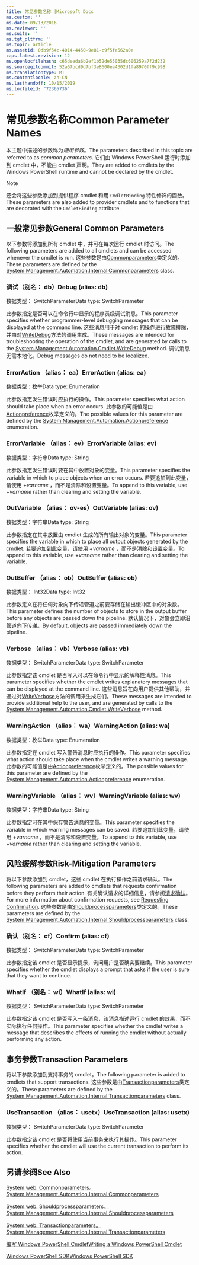 ```yaml
---
title: 常见参数名称 |Microsoft Docs
ms.custom: ''
ms.date: 09/13/2016
ms.reviewer: ''
ms.suite: ''
ms.tgt_pltfrm: ''
ms.topic: article
ms.assetid: 0db9f54c-4014-4450-9e81-c9f5fe562a0e
caps.latest.revision: 12
ms.openlocfilehash: c65deeda6b2ef1b52de55035dc606259a7f2d232
ms.sourcegitcommit: 52a67bcd9d7bf3e8600ea4302d1fa8970ff9c998
ms.translationtype: MT
ms.contentlocale: zh-CN
ms.lasthandoff: 10/15/2019
ms.locfileid: "72365736"
---
```

# <a name="common-parameter-names"></a><span data-ttu-id="c65cf-102">常见参数名称</span><span class="sxs-lookup"><span data-stu-id="c65cf-102">Common Parameter Names</span></span>

<span data-ttu-id="c65cf-103">本主题中描述的参数称为*通用参数*。</span><span class="sxs-lookup"><span data-stu-id="c65cf-103">The parameters described in this topic are referred to as *common parameters*.</span></span> <span data-ttu-id="c65cf-104">它们由 Windows PowerShell 运行时添加到 cmdlet 中，不能由 cmdlet 声明。</span><span class="sxs-lookup"><span data-stu-id="c65cf-104">They are added to cmdlets by the Windows PowerShell runtime and cannot be declared by the cmdlet.</span></span>

> [!NOTE]
> <span data-ttu-id="c65cf-105">还会将这些参数添加到提供程序 cmdlet 和用 `CmdletBinding` 特性修饰的函数。</span><span class="sxs-lookup"><span data-stu-id="c65cf-105">These parameters are also added to provider cmdlets and to functions that are decorated with the `CmdletBinding` attribute.</span></span>

## <a name="general-common-parameters"></a><span data-ttu-id="c65cf-106">一般常见参数</span><span class="sxs-lookup"><span data-stu-id="c65cf-106">General Common Parameters</span></span>

<span data-ttu-id="c65cf-107">以下参数将添加到所有 cmdlet 中，并可在每次运行 cmdlet 时访问。</span><span class="sxs-lookup"><span data-stu-id="c65cf-107">The following parameters are added to all cmdlets and can be accessed whenever the cmdlet is run.</span></span> <span data-ttu-id="c65cf-108">这些参数是由[Commonparameters](/dotnet/api/System.Management.Automation.Internal.CommonParameters)类定义的。</span><span class="sxs-lookup"><span data-stu-id="c65cf-108">These parameters are defined by the [System.Management.Automation.Internal.Commonparameters](/dotnet/api/System.Management.Automation.Internal.CommonParameters) class.</span></span>

### <a name="debug-alias-db"></a><span data-ttu-id="c65cf-109">调试（别名： db）</span><span class="sxs-lookup"><span data-stu-id="c65cf-109">Debug (alias: db)</span></span>

<span data-ttu-id="c65cf-110">数据类型： SwitchParameter</span><span class="sxs-lookup"><span data-stu-id="c65cf-110">Data type: SwitchParameter</span></span>

<span data-ttu-id="c65cf-111">此参数指定是否可以在命令行中显示的程序员级调试消息。</span><span class="sxs-lookup"><span data-stu-id="c65cf-111">This parameter specifies whether programmer-level debugging messages that can be displayed at the command line.</span></span> <span data-ttu-id="c65cf-112">这些消息用于对 cmdlet 的操作进行故障排除，并由对[WriteDebug](/dotnet/api/System.Management.Automation.Cmdlet.WriteDebug)方法的调用生成。</span><span class="sxs-lookup"><span data-stu-id="c65cf-112">These messages are intended for troubleshooting the operation of the cmdlet, and are generated by calls to the [System.Management.Automation.Cmdlet.WriteDebug](/dotnet/api/System.Management.Automation.Cmdlet.WriteDebug) method.</span></span> <span data-ttu-id="c65cf-113">调试消息无需本地化。</span><span class="sxs-lookup"><span data-stu-id="c65cf-113">Debug messages do not need to be localized.</span></span>

### <a name="erroraction-alias-ea"></a><span data-ttu-id="c65cf-114">ErrorAction （alias： ea）</span><span class="sxs-lookup"><span data-stu-id="c65cf-114">ErrorAction (alias: ea)</span></span>

<span data-ttu-id="c65cf-115">数据类型：枚举</span><span class="sxs-lookup"><span data-stu-id="c65cf-115">Data type: Enumeration</span></span>

<span data-ttu-id="c65cf-116">此参数指定发生错误时应执行的操作。</span><span class="sxs-lookup"><span data-stu-id="c65cf-116">This parameter specifies what action should take place when an error occurs.</span></span> <span data-ttu-id="c65cf-117">此参数的可能值是由[Actionpreference](/dotnet/api/System.Management.Automation.ActionPreference)枚举定义的。</span><span class="sxs-lookup"><span data-stu-id="c65cf-117">The possible values for this parameter are defined by the [System.Management.Automation.Actionpreference](/dotnet/api/System.Management.Automation.ActionPreference) enumeration.</span></span>

### <a name="errorvariable-alias-ev"></a><span data-ttu-id="c65cf-118">ErrorVariable （alias： ev）</span><span class="sxs-lookup"><span data-stu-id="c65cf-118">ErrorVariable (alias: ev)</span></span>

<span data-ttu-id="c65cf-119">数据类型：字符串</span><span class="sxs-lookup"><span data-stu-id="c65cf-119">Data type: String</span></span>

<span data-ttu-id="c65cf-120">此参数指定发生错误时要在其中放置对象的变量。</span><span class="sxs-lookup"><span data-stu-id="c65cf-120">This parameter specifies the variable in which to place objects when an error occurs.</span></span> <span data-ttu-id="c65cf-121">若要追加到此变量，请使用 +*varname* ，而不是清除和设置变量。</span><span class="sxs-lookup"><span data-stu-id="c65cf-121">To append to this variable, use +*varname* rather than clearing and setting the variable.</span></span>

### <a name="outvariable-alias-ov"></a><span data-ttu-id="c65cf-122">OutVariable （alias： ov-es）</span><span class="sxs-lookup"><span data-stu-id="c65cf-122">OutVariable (alias: ov)</span></span>

<span data-ttu-id="c65cf-123">数据类型：字符串</span><span class="sxs-lookup"><span data-stu-id="c65cf-123">Data type: String</span></span>

<span data-ttu-id="c65cf-124">此参数指定在其中放置由 cmdlet 生成的所有输出对象的变量。</span><span class="sxs-lookup"><span data-stu-id="c65cf-124">This parameter specifies the variable in which to place all output objects generated by the cmdlet.</span></span> <span data-ttu-id="c65cf-125">若要追加到此变量，请使用 +*varname* ，而不是清除和设置变量。</span><span class="sxs-lookup"><span data-stu-id="c65cf-125">To append to this variable, use +*varname* rather than clearing and setting the variable.</span></span>

### <a name="outbuffer-alias-ob"></a><span data-ttu-id="c65cf-126">OutBuffer （alias： ob）</span><span class="sxs-lookup"><span data-stu-id="c65cf-126">OutBuffer (alias: ob)</span></span>

<span data-ttu-id="c65cf-127">数据类型： Int32</span><span class="sxs-lookup"><span data-stu-id="c65cf-127">Data type: Int32</span></span>

<span data-ttu-id="c65cf-128">此参数定义在将任何对象向下传递管道之前要存储在输出缓冲区中的对象数。</span><span class="sxs-lookup"><span data-stu-id="c65cf-128">This parameter defines the number of objects to store in the output buffer before any objects are passed down the pipeline.</span></span> <span data-ttu-id="c65cf-129">默认情况下，对象会立即沿管道向下传递。</span><span class="sxs-lookup"><span data-stu-id="c65cf-129">By default, objects are passed immediately down the pipeline.</span></span>

### <a name="verbose-alias-vb"></a><span data-ttu-id="c65cf-130">Verbose （alias： vb）</span><span class="sxs-lookup"><span data-stu-id="c65cf-130">Verbose (alias: vb)</span></span>

<span data-ttu-id="c65cf-131">数据类型： SwitchParameter</span><span class="sxs-lookup"><span data-stu-id="c65cf-131">Data type: SwitchParameter</span></span>

<span data-ttu-id="c65cf-132">此参数指定该 cmdlet 是否写入可以在命令行中显示的解释性消息。</span><span class="sxs-lookup"><span data-stu-id="c65cf-132">This parameter specifies whether the cmdlet writes explanatory messages that can be displayed at the command line.</span></span> <span data-ttu-id="c65cf-133">这些消息旨在向用户提供其他帮助，并通过对[WriteVerbose](/dotnet/api/System.Management.Automation.Cmdlet.WriteVerbose)方法的调用来生成它们。</span><span class="sxs-lookup"><span data-stu-id="c65cf-133">These messages are intended to provide additional help to the user, and are generated by calls to the [System.Management.Automation.Cmdlet.WriteVerbose](/dotnet/api/System.Management.Automation.Cmdlet.WriteVerbose) method.</span></span>

### <a name="warningaction-alias-wa"></a><span data-ttu-id="c65cf-134">WarningAction （alias： wa）</span><span class="sxs-lookup"><span data-stu-id="c65cf-134">WarningAction (alias: wa)</span></span>

<span data-ttu-id="c65cf-135">数据类型：枚举</span><span class="sxs-lookup"><span data-stu-id="c65cf-135">Data type: Enumeration</span></span>

<span data-ttu-id="c65cf-136">此参数指定在 cmdlet 写入警告消息时应执行的操作。</span><span class="sxs-lookup"><span data-stu-id="c65cf-136">This parameter specifies what action should take place when the cmdlet writes a warning message.</span></span> <span data-ttu-id="c65cf-137">此参数的可能值是由[Actionpreference](/dotnet/api/System.Management.Automation.ActionPreference)枚举定义的。</span><span class="sxs-lookup"><span data-stu-id="c65cf-137">The possible values for this parameter are defined by the [System.Management.Automation.Actionpreference](/dotnet/api/System.Management.Automation.ActionPreference) enumeration.</span></span>

### <a name="warningvariable-alias-wv"></a><span data-ttu-id="c65cf-138">WarningVariable （alias： wv）</span><span class="sxs-lookup"><span data-stu-id="c65cf-138">WarningVariable (alias: wv)</span></span>

<span data-ttu-id="c65cf-139">数据类型：字符串</span><span class="sxs-lookup"><span data-stu-id="c65cf-139">Data type: String</span></span>

<span data-ttu-id="c65cf-140">此参数指定可在其中保存警告消息的变量。</span><span class="sxs-lookup"><span data-stu-id="c65cf-140">This parameter specifies the variable in which warning messages can be saved.</span></span> <span data-ttu-id="c65cf-141">若要追加到此变量，请使用 +*varname* ，而不是清除和设置变量。</span><span class="sxs-lookup"><span data-stu-id="c65cf-141">To append to this variable, use +*varname* rather than clearing and setting the variable.</span></span>

## <a name="risk-mitigation-parameters"></a><span data-ttu-id="c65cf-142">风险缓解参数</span><span class="sxs-lookup"><span data-stu-id="c65cf-142">Risk-Mitigation Parameters</span></span>

<span data-ttu-id="c65cf-143">将以下参数添加到 cmdlet，这些 cmdlet 在执行操作之前请求确认。</span><span class="sxs-lookup"><span data-stu-id="c65cf-143">The following parameters are added to cmdlets that requests confirmation before they perform their action.</span></span> <span data-ttu-id="c65cf-144">有关确认请求的详细信息，请参阅[请求确认](./requesting-confirmation-from-cmdlets.md)。</span><span class="sxs-lookup"><span data-stu-id="c65cf-144">For more information about confirmation requests, see [Requesting Confirmation](./requesting-confirmation-from-cmdlets.md).</span></span> <span data-ttu-id="c65cf-145">这些参数是由[Shouldprocessparameters](/dotnet/api/System.Management.Automation.Internal.ShouldProcessParameters)类定义的。</span><span class="sxs-lookup"><span data-stu-id="c65cf-145">These parameters are defined by the [System.Management.Automation.Internal.Shouldprocessparameters](/dotnet/api/System.Management.Automation.Internal.ShouldProcessParameters) class.</span></span>

### <a name="confirm-alias-cf"></a><span data-ttu-id="c65cf-146">确认（别名： cf）</span><span class="sxs-lookup"><span data-stu-id="c65cf-146">Confirm (alias: cf)</span></span>

<span data-ttu-id="c65cf-147">数据类型： SwitchParameter</span><span class="sxs-lookup"><span data-stu-id="c65cf-147">Data type: SwitchParameter</span></span>

<span data-ttu-id="c65cf-148">此参数指定该 cmdlet 是否显示提示，询问用户是否确实要继续。</span><span class="sxs-lookup"><span data-stu-id="c65cf-148">This parameter specifies whether the cmdlet displays a prompt that asks if the user is sure that they want to continue.</span></span>

### <a name="whatif-alias-wi"></a><span data-ttu-id="c65cf-149">WhatIf （别名： wi）</span><span class="sxs-lookup"><span data-stu-id="c65cf-149">WhatIf (alias: wi)</span></span>

<span data-ttu-id="c65cf-150">数据类型： SwitchParameter</span><span class="sxs-lookup"><span data-stu-id="c65cf-150">Data type: SwitchParameter</span></span>

<span data-ttu-id="c65cf-151">此参数指定该 cmdlet 是否写入一条消息，该消息描述运行 cmdlet 的效果，而不实际执行任何操作。</span><span class="sxs-lookup"><span data-stu-id="c65cf-151">This parameter specifies whether the cmdlet writes a message that describes the effects of running the cmdlet without actually performing any action.</span></span>

## <a name="transaction-parameters"></a><span data-ttu-id="c65cf-152">事务参数</span><span class="sxs-lookup"><span data-stu-id="c65cf-152">Transaction Parameters</span></span>

<span data-ttu-id="c65cf-153">将以下参数添加到支持事务的 cmdlet。</span><span class="sxs-lookup"><span data-stu-id="c65cf-153">The following parameter is added to cmdlets that support transactions.</span></span> <span data-ttu-id="c65cf-154">这些参数是由[Transactionparameters](/dotnet/api/System.Management.Automation.Internal.TransactionParameters)类定义的。</span><span class="sxs-lookup"><span data-stu-id="c65cf-154">These parameters are defined by the [System.Management.Automation.Internal.Transactionparameters](/dotnet/api/System.Management.Automation.Internal.TransactionParameters) class.</span></span>

### <a name="usetransaction-alias-usetx"></a><span data-ttu-id="c65cf-155">UseTransaction （alias： usetx）</span><span class="sxs-lookup"><span data-stu-id="c65cf-155">UseTransaction (alias: usetx)</span></span>

<span data-ttu-id="c65cf-156">数据类型： SwitchParameter</span><span class="sxs-lookup"><span data-stu-id="c65cf-156">Data type: SwitchParameter</span></span>

<span data-ttu-id="c65cf-157">此参数指定该 cmdlet 是否将使用当前事务来执行其操作。</span><span class="sxs-lookup"><span data-stu-id="c65cf-157">This parameter specifies whether the cmdlet will use the current transaction to perform its action.</span></span>

## <a name="see-also"></a><span data-ttu-id="c65cf-158">另请参阅</span><span class="sxs-lookup"><span data-stu-id="c65cf-158">See Also</span></span>

[<span data-ttu-id="c65cf-159">System.web. Commonparameters。</span><span class="sxs-lookup"><span data-stu-id="c65cf-159">System.Management.Automation.Internal.Commonparameters</span></span>](/dotnet/api/System.Management.Automation.Internal.CommonParameters)

[<span data-ttu-id="c65cf-160">System.web. Shouldprocessparameters。</span><span class="sxs-lookup"><span data-stu-id="c65cf-160">System.Management.Automation.Internal.Shouldprocessparameters</span></span>](/dotnet/api/System.Management.Automation.Internal.ShouldProcessParameters)

[<span data-ttu-id="c65cf-161">System.web. Transactionparameters。</span><span class="sxs-lookup"><span data-stu-id="c65cf-161">System.Management.Automation.Internal.Transactionparameters</span></span>](/dotnet/api/System.Management.Automation.Internal.TransactionParameters)

[<span data-ttu-id="c65cf-162">编写 Windows PowerShell Cmdlet</span><span class="sxs-lookup"><span data-stu-id="c65cf-162">Writing a Windows PowerShell Cmdlet</span></span>](./writing-a-windows-powershell-cmdlet.md)

[<span data-ttu-id="c65cf-163">Windows PowerShell SDK</span><span class="sxs-lookup"><span data-stu-id="c65cf-163">Windows PowerShell SDK</span></span>](../windows-powershell-reference.md)
